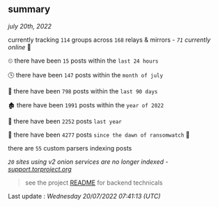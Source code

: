 
## summary
_july 20th, 2022_

currently tracking `114` groups across `168` relays & mirrors - _`71` currently online_ 📡

⏲ there have been `15` posts within the `last 24 hours`

🕓 there have been `147` posts within the `month of july`

📅 there have been `798` posts within the `last 90 days`

🏚 there have been `1991` posts within the `year of 2022`

🚀 there have been `2252` posts `last year`

🦕 there have been `4277` posts `since the dawn of ransomwatch` 🐣

there are `55` custom parsers indexing posts

_`20` sites using v2 onion services are no longer indexed - [support.torproject.org](https://support.torproject.org/onionservices/v2-deprecation/)_

> see the project [README](https://github.com/jmousqueton/ransomwatch#readme) for backend technicals



Last update : _Wednesday 20/07/2022 07:41:13 (UTC)_

